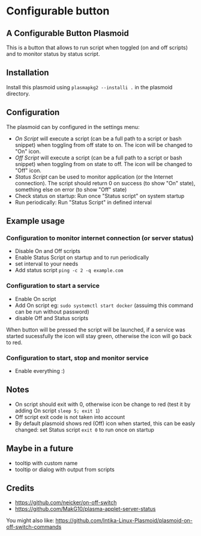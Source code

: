 # Configurable button
## A Configurable Button Plasmoid

This is a button that allows to run script when toggled (on and off scripts)
and to monitor status by status script.

## Installation

Install this plasmoid using `plasmapkg2 --installi .` in the plasmoid directory.

## Configuration
The plasmoid can by configured in the settings menu:
 - *On Script* will execute a script (can be a full path to a script or bash snippet)
 when toggling from off state to on. The icon will be changed to "On" icon.
  - *Off Script* will execute a script (can be a full path to a script or bash snippet)
 when toggling from on state to off. The icon will be changed to "Off" icon.
 - *Status Script* can be used to monitor application (or the Internet connection). 
 The script should return 0 on success (to show "On" state), something else on error 
 (to show "Off" state)
 - Check status on startup: Run once "Status script" on system startup
 - Run periodically: Run "Status Script" in defined interval


## Example usage
### Configuration to monitor internet connection (or server status)
 - Disable On and Off scripts
 - Enable Status Script on startup and to run periodically 
 - set interval to your needs
 - Add status script `ping -c 2 -q example.com`
 
### Configuration to start a service
 - Enable On script
 - Add On script eg: `sudo systemctl start docker`
 (assuimg this command can be run without password)
 - disable Off and Status scripts
 
 When button will be pressed the script will be launched, if a service was started 
 sucessfully the icon will stay green, otherwise the icon will go back to red.
 
### Configuration to start, stop and monitor service
 - Enable everything :)
 
## Notes
  - On script should exit with 0, otherwise icon be change to red 
 (test it by adding On script `sleep 5; exit 1`)
  - Off script exit code is not taken into account
  - By default plasmoid shows red (Off) icon when started, this can be easly changed: 
  set Status script `exit 0` to run once on startup

## Maybe in a future
 - tooltip with custom name
 - tooltip or dialog with output from scripts
 
## Credits
  - https://github.com/neicker/on-off-switch
  - https://github.com/MakG10/plasma-applet-server-status
  
  You might also like: https://github.com/Intika-Linux-Plasmoid/plasmoid-on-off-switch-commands
